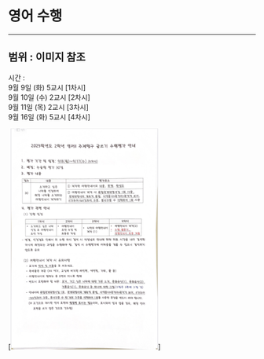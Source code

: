 # 영어 수행

---
범위 : 이미지 참조
-

시간 :      
9월  9일 (화) 5교시 [1차시]   
9월 10일 (수) 2교시 [2차시]   
9월 11일 (목) 2교시 [3차시]   
9월 16일 (화) 5교시 [4차시]

[<img src="posts/images/eng.png" width="300" height="450"/>]